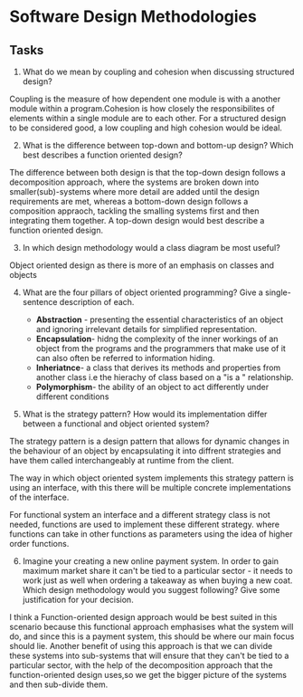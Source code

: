 # Software Design Methodologies

## Tasks

1. What do we mean by coupling and cohesion when discussing structured design?

Coupling is the measure of how dependent one module is with a another module within a program.Cohesion is how closely the responsibilites of elements within a single module are to each other. For a structured design to be considered good, a low coupling and high cohesion would be ideal.

2. What is the difference between top-down and bottom-up design? Which best describes a function oriented design?

The difference between both design is that the top-down design follows a decomposition approach, where the systems are broken down into smaller(sub)-systems where more detail are added until the design requirements are met, whereas a bottom-down design follows a composition appraoch, tackling the smalling systems first and then integrating them together. A top-down design would best describe a function oriented design.

3. In which design methodology would a class diagram be most useful?

Object oriented design as there is more of an emphasis on classes and objects

4. What are the four pillars of object oriented programming? Give a single-sentence description of each.

   - **Abstraction** - presenting the essential characteristics of an object and ignoring irrelevant details for simplified representation.
   - **Encapsulation**- hidng the complexity of the inner workings of an object from the programs and the programmers that make use of it can also often be referred to information hiding.
   - **Inheriatnce**- a class that derives  its methods and properties from another class i.e the hierachy of class based on a "is a " relationship.
   - **Polymorphism**- the ability of an object to act differently under different conditions


5.  What is the strategy pattern? How would its implementation differ between a functional and object oriented system?

The strategy pattern is a design pattern that allows for dynamic changes in the behaviour of an object by encapsulating it into diffrent strategies and have them called interchangeably at runtime from the client.

The way in which object oriented system implements this strategy pattern is using an interface, with this there will be multiple concrete implementations of the interface.

For functional system an interface and a different strategy class is not needed, functions are used to implement these different strategy. where functions can take in other functions as parameters using the idea of higher order functions.


6. Imagine your creating a new online payment system. In order to gain maximum market share it can't be tied to a particular sector - it needs to work just as well when ordering a takeaway as when buying a new coat. Which design methodology would you suggest following? Give some justification for your decision.

I think a Function-oriented design approach would be best suited in this scenario because this functional approach emphasises what the system will do, and since this is a payment system, this should be where our main focus should lie. Another benefit of using this approach is that we can divide these systems into sub-systems that will ensure that they can't be tied to a particular sector, with the help of the decomposition approach that the function-oriented design uses,so we get the bigger picture of the systems and then sub-divide them.










